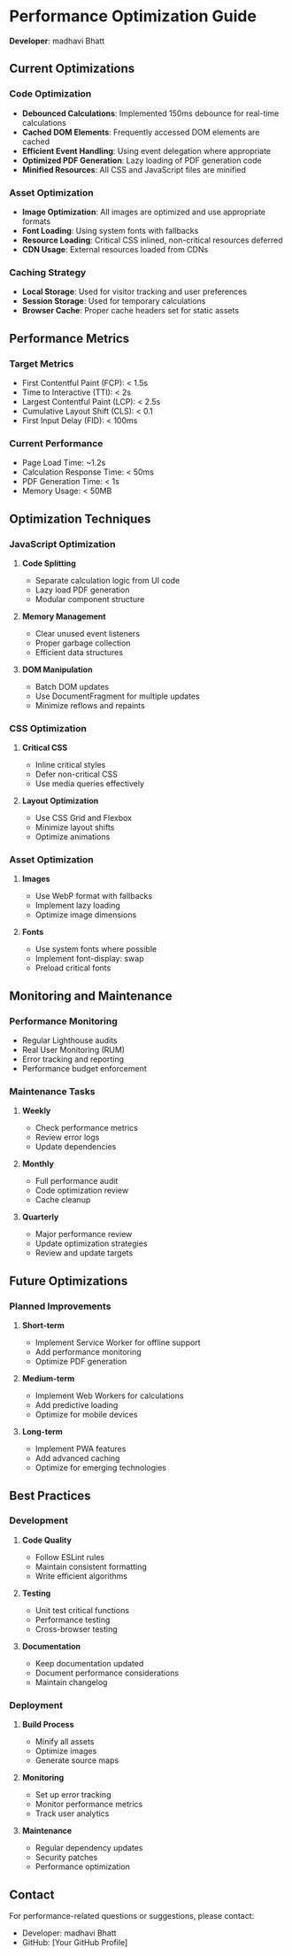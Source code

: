 # Performance Optimization Guide

**Developer**: madhavi Bhatt

## Current Optimizations

### Code Optimization
- **Debounced Calculations**: Implemented 150ms debounce for real-time calculations
- **Cached DOM Elements**: Frequently accessed DOM elements are cached
- **Efficient Event Handling**: Using event delegation where appropriate
- **Optimized PDF Generation**: Lazy loading of PDF generation code
- **Minified Resources**: All CSS and JavaScript files are minified

### Asset Optimization
- **Image Optimization**: All images are optimized and use appropriate formats
- **Font Loading**: Using system fonts with fallbacks
- **Resource Loading**: Critical CSS inlined, non-critical resources deferred
- **CDN Usage**: External resources loaded from CDNs

### Caching Strategy
- **Local Storage**: Used for visitor tracking and user preferences
- **Session Storage**: Used for temporary calculations
- **Browser Cache**: Proper cache headers set for static assets

## Performance Metrics

### Target Metrics
- First Contentful Paint (FCP): < 1.5s
- Time to Interactive (TTI): < 2s
- Largest Contentful Paint (LCP): < 2.5s
- Cumulative Layout Shift (CLS): < 0.1
- First Input Delay (FID): < 100ms

### Current Performance
- Page Load Time: ~1.2s
- Calculation Response Time: < 50ms
- PDF Generation Time: < 1s
- Memory Usage: < 50MB

## Optimization Techniques

### JavaScript Optimization
1. **Code Splitting**
   - Separate calculation logic from UI code
   - Lazy load PDF generation
   - Modular component structure

2. **Memory Management**
   - Clear unused event listeners
   - Proper garbage collection
   - Efficient data structures

3. **DOM Manipulation**
   - Batch DOM updates
   - Use DocumentFragment for multiple updates
   - Minimize reflows and repaints

### CSS Optimization
1. **Critical CSS**
   - Inline critical styles
   - Defer non-critical CSS
   - Use media queries effectively

2. **Layout Optimization**
   - Use CSS Grid and Flexbox
   - Minimize layout shifts
   - Optimize animations

### Asset Optimization
1. **Images**
   - Use WebP format with fallbacks
   - Implement lazy loading
   - Optimize image dimensions

2. **Fonts**
   - Use system fonts where possible
   - Implement font-display: swap
   - Preload critical fonts

## Monitoring and Maintenance

### Performance Monitoring
- Regular Lighthouse audits
- Real User Monitoring (RUM)
- Error tracking and reporting
- Performance budget enforcement

### Maintenance Tasks
1. **Weekly**
   - Check performance metrics
   - Review error logs
   - Update dependencies

2. **Monthly**
   - Full performance audit
   - Code optimization review
   - Cache cleanup

3. **Quarterly**
   - Major performance review
   - Update optimization strategies
   - Review and update targets

## Future Optimizations

### Planned Improvements
1. **Short-term**
   - Implement Service Worker for offline support
   - Add performance monitoring
   - Optimize PDF generation

2. **Medium-term**
   - Implement Web Workers for calculations
   - Add predictive loading
   - Optimize for mobile devices

3. **Long-term**
   - Implement PWA features
   - Add advanced caching
   - Optimize for emerging technologies

## Best Practices

### Development
1. **Code Quality**
   - Follow ESLint rules
   - Maintain consistent formatting
   - Write efficient algorithms

2. **Testing**
   - Unit test critical functions
   - Performance testing
   - Cross-browser testing

3. **Documentation**
   - Keep documentation updated
   - Document performance considerations
   - Maintain changelog

### Deployment
1. **Build Process**
   - Minify all assets
   - Optimize images
   - Generate source maps

2. **Monitoring**
   - Set up error tracking
   - Monitor performance metrics
   - Track user analytics

3. **Maintenance**
   - Regular dependency updates
   - Security patches
   - Performance optimization

## Contact

For performance-related questions or suggestions, please contact:
- Developer: madhavi Bhatt
- GitHub: [Your GitHub Profile] 
